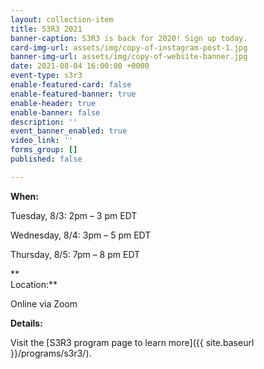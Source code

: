 ```yaml
---
layout: collection-item
title: S3R3 2021
banner-caption: S3R3 is back for 2020! Sign up today.
card-img-url: assets/img/copy-of-instagram-post-1.jpg
banner-img-url: assets/img/copy-of-website-banner.jpg
date: 2021-08-04 16:00:00 +0000
event-type: s3r3
enable-featured-card: false
enable-featured-banner: true
enable-header: true
enable-banner: false
description: ''
event_banner_enabled: true
video_link: ''
forms_group: []
published: false

---
```

**When:**

Tuesday, 8/3: 2pm – 3 pm EDT

Wednesday, 8/4: 3pm – 5 pm EDT

Thursday, 8/5: 7pm – 8 pm EDT

**  
Location:**

Online via Zoom

**Details:**

Visit the [S3R3 program page to learn more]({{ site.baseurl }}/programs/s3r3/).